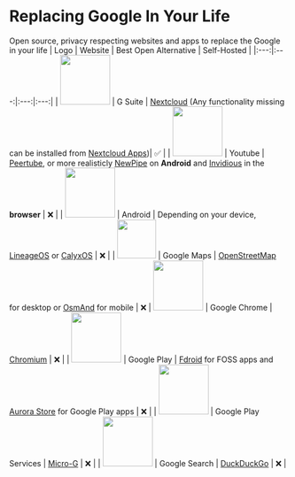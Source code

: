 # Replacing Google In Your Life
Open source, privacy respecting websites and apps to replace the Google in your life
| Logo | Website | Best Open Alternative | Self-Hosted |
|:---:|:---:|:---:|:---:|
| <img src="https://www.elconfidencialdigital.com/asset/zoomcrop,1366,800,center,center/media/elconfidencialdigital/images/2020/06/30/2020063013071988856.png" width="90"> | G Suite | [Nextcloud](https://nextcloud.com/) (Any functionality missing can be installed from [Nextcloud Apps](https://apps.nextcloud.com/))| ✅ |
| <img src="https://www.searchmarketingaustralia.com.au/wp-content/uploads/2017/10/original_images_YouTube.png" width="90"> | Youtube | [Peertube](https://joinpeertube.org/browse-content), or more realisticly [NewPipe](https://newpipe.net/) on **Android** and [Invidious](https://invidious.io/) in the **browser** | ❌ |
| <img src="https://cdn.freebiesupply.com/logos/large/2x/android-logo-png-transparent.png" width="90"> | Android | Depending on your device, [LineageOS](https://lineageos.org/) or [CalyxOS](https://lineageos.org/) | ❌ |
| <img src="https://www.pngall.com/wp-content/uploads/5/Google-Maps-Location-Mark.png" height="70"> | Google Maps | [OpenStreetMap](https://www.openstreetmap.org/) for desktop or [OsmAnd](https://osmand.net/) for mobile | ❌ |
<img src="https://lh3.googleusercontent.com/7hNVq4eXYDqKikz_x6QUIN1x3ArrF3IzcaNWS6TQpna79BIWfNfnRviifT6hBugE7mYpKpiM7Ps7YN5XkGFmXaTyTKjiYsUoNquxGvQ=h120" width="90"> | Google Chrome | [Chromium](https://www.chromium.org/chromium-projects/) | ❌ |
| <img src="https://lh3.googleusercontent.com/vWJNEFxN3WY5PYAYjwZ9ycEXMCCiB8EbcFXZxfSv5xkKLw67C2J5qXJTBL9KSPldWmLpVMnucrsDBmPlrf9tMiEJpYNZNcTw_ymlxgc=h120" width="90"> | Google Play | [Fdroid](https://f-droid.org/) for FOSS apps and [Aurora Store](https://www.auroraoss.com/) for Google Play apps | ❌ |
| <img src="https://play-lh.googleusercontent.com/f6ZSUJrtL5uniwWCTp1OeJj8MdoDaSTqi2XFyy9A0yPv6DpBo2giisRKDpXD9qk66KE=w480-h960" width="90"> | Google Play Services | [Micro-G](https://microg.org/) | ❌ |
| <img src="https://lh3.googleusercontent.com/_RS8nTX8HLPW-dDr374dEdQTaYn-7LI8HVVk0INaAmk7t8MYZKDssvGnep-GwPR94LJPxqq6UDnbm4tonioTpkl4Kqr6-k-670teZA=h120" width="90"> | Google Search | [DuckDuckGo](https://www.howtogeek.com/709072/how-to-switch-to-duckduckgo-a-private-search-engine/) | ❌ |
